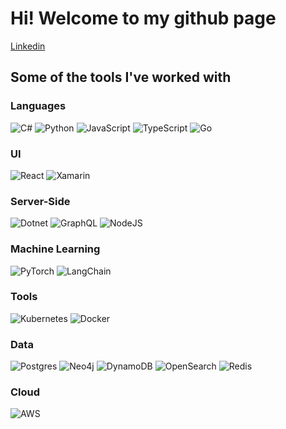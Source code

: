 <h1>Hi! Welcome to my github page</h1>

[Linkedin](https://www.linkedin.com/in/david-wood-b89518145/)

<h2>Some of the tools I've worked with</h2>

### Languages
![C#](https://shields.io/badge/-C%23-05122A?style=flat&logo=csharp)
![Python](https://shields.io/badge/-Python-05122A?style=flat&logo=python)
![JavaScript](https://shields.io/badge/-JavaScript-05122A?style=flat&logo=javascript)
![TypeScript](https://shields.io/badge/-TypeScript-05122A?style=flat&logo=typescript)
![Go](https://shields.io/badge/-TypeScript-05122A?style=flat&logo=go)

### UI
![React](https://shields.io/badge/-React-05122A?style=flat&logo=react)
![Xamarin](https://shields.io/badge/-Xamarin-05122A?style=flat&logo=xamarin)

### Server-Side
![Dotnet](https://shields.io/badge/-%2ENet-05122A?style=flat&logo=dotnet)
![GraphQL](https://shields.io/badge/-GraphQL-05122A?style=flat&logo=graphql)
![NodeJS](https://shields.io/badge/-NodeJS-05122A?style=flat&logo=nodedotjs)

### Machine Learning
![PyTorch](https://shields.io/badge/-%2ENet-05122A?style=flat&logo=pytorch)
![LangChain](https://shields.io/badge/-%2ENet-05122A?style=flat&logo=langchain)

### Tools
![Kubernetes](https://shields.io/badge/-Kubernetes-05122A?style=flat&logo=kubernetes)
![Docker](https://shields.io/badge/-Docker-05122A?style=flat&logo=docker)

### Data
![Postgres](https://shields.io/badge/-Postgres-05122A?style=flat&logo=postgresql)
![Neo4j](https://shields.io/badge/-Neo4j-05122A?style=flat&logo=neo4j)
![DynamoDB](https://shields.io/badge/-Neo4j-05122A?style=flat&logo=dynamodb)
![OpenSearch](https://shields.io/badge/-Neo4j-05122A?style=flat&logo=opensearch)
![Redis](https://shields.io/badge/-Neo4j-05122A?style=flat&logo=redis)

### Cloud
![AWS](https://shields.io/badge/-AWS-05122A?style=flat&logo=amazon-aws)

<!--
**dwood1/dwood1** is a ✨ _special_ ✨ repository because its `README.md` (this file) appears on your GitHub profile.

Here are some ideas to get you started:

- 🔭 I’m currently working on ...
- 🌱 I’m currently learning ...
- 👯 I’m looking to collaborate on ...
- 🤔 I’m looking for help with ...
- 💬 Ask me about ...
- 📫 How to reach me: ...
- 😄 Pronouns: ...
- ⚡ Fun fact: ...
-->
